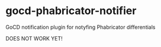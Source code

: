 # gocd-phabricator-notifier
GoCD notification plugin for notyfing Phabricator differentials

DOES NOT WORK YET!
